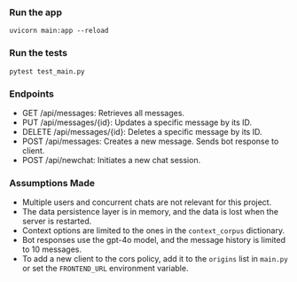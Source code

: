 
### Run the app
```
uvicorn main:app --reload
```

### Run the tests
```
pytest test_main.py
```

### Endpoints
- GET /api/messages: Retrieves all messages.
- PUT /api/messages/{id}: Updates a specific message by its ID.
- DELETE /api/messages/{id}: Deletes a specific message by its ID.
- POST /api/messages: Creates a new message. Sends bot response to client.
- POST /api/newchat: Initiates a new chat session.

### Assumptions Made
- Multiple users and concurrent chats are not relevant for this project.
- The data persistence layer is in memory, and the data is lost when the server is restarted.
- Context options are limited to the ones in the `context_corpus` dictionary.
- Bot responses use the gpt-4o model, and the message history is limited to 10 messages.
- To add a new client to the cors policy, add it to the `origins` list in `main.py` or set the `FRONTEND_URL` environment variable.
